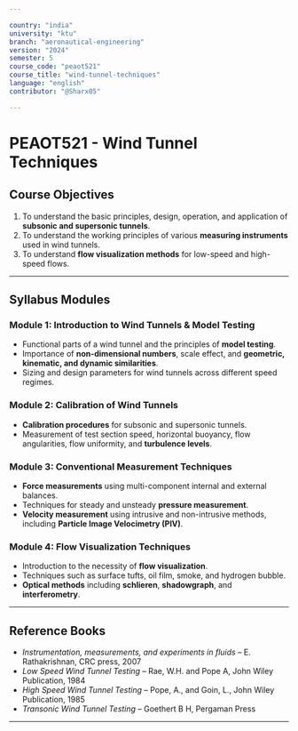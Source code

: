 ```yaml
---

country: "india"
university: "ktu"
branch: "aeronautical-engineering"
version: "2024"
semester: 5
course_code: "peaot521"
course_title: "wind-tunnel-techniques"
language: "english"
contributor: "@Sharx05"

---
```


# PEAOT521 - Wind Tunnel Techniques

## Course Objectives

1.  To understand the basic principles, design, operation, and application of **subsonic and supersonic tunnels**.
2.  To understand the working principles of various **measuring instruments** used in wind tunnels.
3.  To understand **flow visualization methods** for low-speed and high-speed flows.

---

## Syllabus Modules

### Module 1: Introduction to Wind Tunnels & Model Testing

-   Functional parts of a wind tunnel and the principles of **model testing**.
-   Importance of **non-dimensional numbers**, scale effect, and **geometric, kinematic, and dynamic similarities**.
-   Sizing and design parameters for wind tunnels across different speed regimes.

### Module 2: Calibration of Wind Tunnels

-   **Calibration procedures** for subsonic and supersonic tunnels.
-   Measurement of test section speed, horizontal buoyancy, flow angularities, flow uniformity, and **turbulence levels**.

### Module 3: Conventional Measurement Techniques

-   **Force measurements** using multi-component internal and external balances.
-   Techniques for steady and unsteady **pressure measurement**.
-   **Velocity measurement** using intrusive and non-intrusive methods, including **Particle Image Velocimetry (PIV)**.

### Module 4: Flow Visualization Techniques

-   Introduction to the necessity of **flow visualization**.
-   Techniques such as surface tufts, oil film, smoke, and hydrogen bubble.
-   **Optical methods** including **schlieren**, **shadowgraph**, and **interferometry**.

---

## Reference Books

-   *Instrumentation, measurements, and experiments in fluids* – E. Rathakrishnan, CRC press, 2007
-   *Low Speed Wind Tunnel Testing* – Rae, W.H. and Pope A, John Wiley Publication, 1984
-   *High Speed Wind Tunnel Testing* – Pope, A., and Goin, L., John Wiley Publication, 1985
-   *Transonic Wind Tunnel Testing* – Goethert B H, Pergaman Press

---
